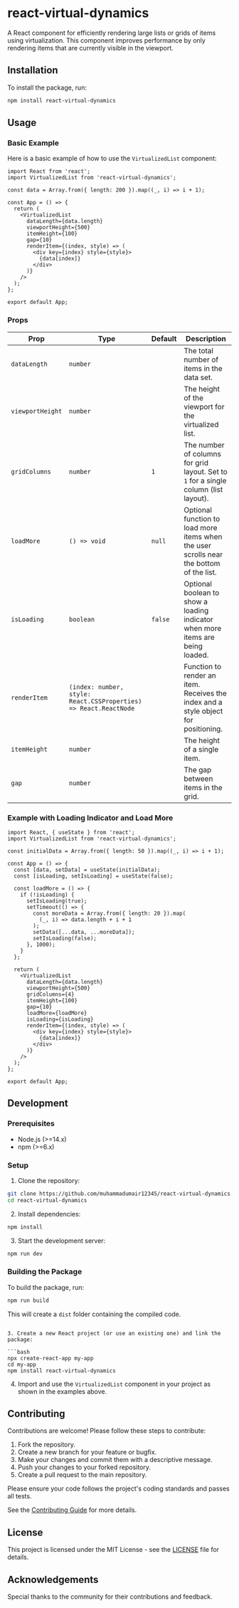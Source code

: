 # react-virtual-dynamics

A React component for efficiently rendering large lists or grids of items using virtualization. This component improves performance by only rendering items that are currently visible in the viewport.

## Installation

To install the package, run:

```bash
npm install react-virtual-dynamics
```

## Usage

### Basic Example

Here is a basic example of how to use the `VirtualizedList` component:

```tsx
import React from 'react';
import VirtualizedList from 'react-virtual-dynamics';

const data = Array.from({ length: 200 }).map((_, i) => i + 1);

const App = () => {
  return (
    <VirtualizedList
      dataLength={data.length}
      viewportHeight={500}
      itemHeight={100}
      gap={10}
      renderItem={(index, style) => (
        <div key={index} style={style}>
          {data[index]}
        </div>
      )}
    />
  );
};

export default App;
```

### Props

| Prop             | Type                                                             | Default | Description                                                                             |
| ---------------- | ---------------------------------------------------------------- | ------- | --------------------------------------------------------------------------------------- |
| `dataLength`     | `number`                                                         |         | The total number of items in the data set.                                              |
| `viewportHeight` | `number`                                                         |         | The height of the viewport for the virtualized list.                                    |
| `gridColumns`    | `number`                                                         | `1`     | The number of columns for grid layout. Set to `1` for a single column (list layout).    |
| `loadMore`       | `() => void`                                                     | `null`  | Optional function to load more items when the user scrolls near the bottom of the list. |
| `isLoading`      | `boolean`                                                        | `false` | Optional boolean to show a loading indicator when more items are being loaded.          |
| `renderItem`     | `(index: number, style: React.CSSProperties) => React.ReactNode` |         | Function to render an item. Receives the index and a style object for positioning.      |
| `itemHeight`     | `number`                                                         |         | The height of a single item.                                                            |
| `gap`            | `number`                                                         |         | The gap between items in the grid.                                                      |

### Example with Loading Indicator and Load More

```tsx
import React, { useState } from 'react';
import VirtualizedList from 'react-virtual-dynamics';

const initialData = Array.from({ length: 50 }).map((_, i) => i + 1);

const App = () => {
  const [data, setData] = useState(initialData);
  const [isLoading, setIsLoading] = useState(false);

  const loadMore = () => {
    if (!isLoading) {
      setIsLoading(true);
      setTimeout(() => {
        const moreData = Array.from({ length: 20 }).map(
          (_, i) => data.length + i + 1
        );
        setData([...data, ...moreData]);
        setIsLoading(false);
      }, 1000);
    }
  };

  return (
    <VirtualizedList
      dataLength={data.length}
      viewportHeight={500}
      gridColumns={4}
      itemHeight={100}
      gap={10}
      loadMore={loadMore}
      isLoading={isLoading}
      renderItem={(index, style) => (
        <div key={index} style={style}>
          {data[index]}
        </div>
      )}
    />
  );
};

export default App;
```

## Development

### Prerequisites

- Node.js (>=14.x)
- npm (>=6.x)

### Setup

1. Clone the repository:

```bash
git clone https://github.com/muhammadumair12345/react-virtual-dynamics.git
cd react-virtual-dynamics
```

2. Install dependencies:

```bash
npm install
```

3. Start the development server:

```bash
npm run dev
```

### Building the Package

To build the package, run:

```bash
npm run build
```

This will create a `dist` folder containing the compiled code.

````

3. Create a new React project (or use an existing one) and link the package:

```bash
npx create-react-app my-app
cd my-app
npm install react-virtual-dynamics
````

4. Import and use the `VirtualizedList` component in your project as shown in the examples above.

## Contributing

Contributions are welcome! Please follow these steps to contribute:

1. Fork the repository.
2. Create a new branch for your feature or bugfix.
3. Make your changes and commit them with a descriptive message.
4. Push your changes to your forked repository.
5. Create a pull request to the main repository.

Please ensure your code follows the project's coding standards and passes all tests.

See the [Contributing Guide](https://github.com/muhammadumair12345/react-virtual-dynamics/blob/main/CONTRIBUTING.md) for more details.

## License

This project is licensed under the MIT License - see the [LICENSE](https://github.com/muhammadumair12345/react-virtual-dynamics/blob/main/LICENSE.md) file for details.

## Acknowledgements

Special thanks to the community for their contributions and feedback.
